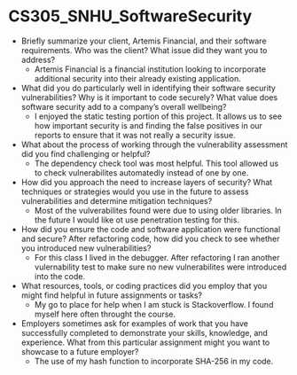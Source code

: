 # CS305_SNHU_SoftwareSecurity

- Briefly summarize your client, Artemis Financial, and their software requirements. Who was the client? What issue did they want you to address?
  - Artemis Financial is a financial institution looking to incorporate additional security into their already existing application.
- What did you do particularly well in identifying their software security vulnerabilities? Why is it important to code securely? What value does software security add to a company’s overall wellbeing?
  - I enjoyed the static testing portion of this project. It allows us to see how important security is and finding the false positives in our reports to ensure that it was not really a security issue. 
- What about the process of working through the vulnerability assessment did you find challenging or helpful? 
  - The dependency check tool was most helpful. This tool allowed us to check vulnerabilites automatedly instead of one by one. 
- How did you approach the need to increase layers of security? What techniques or strategies would you use in the future to assess vulnerabilities and determine mitigation techniques?
  - Most of the vulverabilites found were due to using older libraries. In the future I would like ot use penetration testing for this.
- How did you ensure the code and software application were functional and secure? After refactoring code, how did you check to see whether you introduced new vulnerabilities?
  - For this class I lived in the debugger. After refactoring I ran another vulernability test to make sure no new vulnerabilites were introduced into the code. 
- What resources, tools, or coding practices did you employ that you might find helpful in future assignments or tasks?
  - My go to place for help when I am stuck is Stackoverflow. I found myself here often throught the course. 
- Employers sometimes ask for examples of work that you have successfully completed to demonstrate your skills, knowledge, and experience. What from this particular assignment might you want to showcase to a future employer?
  - The use of my hash function to incorporate SHA-256 in my code. 
